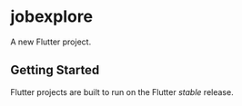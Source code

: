 # jobexplore

A new Flutter project.

## Getting Started

Flutter projects are built to run on the Flutter _stable_ release.
